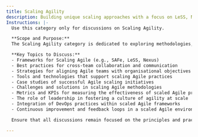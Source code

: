 ```yaml
---
title: Scaling Agility
description: Building unique scaling approaches with a focus on LeSS, Nexus, and custom scaling strategies. Including but not limited to LeSS, Nexus, and Scrum@Scale.
Instructions: |-
  Use this category only for discussions on Scaling Agility.

  **Scope and Purpose:**  
  The Scaling Agility category is dedicated to exploring methodologies, frameworks, and practices that enable organisations to effectively scale Agile principles across multiple teams and departments. This category aims to provide insights, strategies, and real-world examples that facilitate the transition from small-scale Agile implementations to enterprise-level agility, ensuring alignment with business goals and enhancing overall organisational performance.

  **Key Topics to Discuss:**
  - Frameworks for Scaling Agile (e.g., SAFe, LeSS, Nexus)
  - Best practices for cross-team collaboration and communication
  - Strategies for aligning Agile teams with organisational objectives
  - Tools and technologies that support scaling Agile practices
  - Case studies of successful Agile scaling initiatives
  - Challenges and solutions in scaling Agile methodologies
  - Metrics and KPIs for measuring the effectiveness of scaled Agile practices
  - The role of leadership in fostering a culture of agility at scale
  - Integration of DevOps practices within scaled Agile frameworks
  - Continuous improvement and feedback loops in a scaled Agile environment

  Ensure that all discussions remain focused on the principles and practices of scaling agility, providing valuable insights for practitioners and organisations seeking to enhance their Agile capabilities.

---
```


